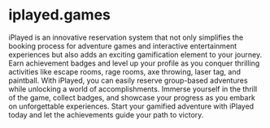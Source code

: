 # iplayed.games
iPlayed is an innovative reservation system that not only simplifies the booking process for adventure games and interactive entertainment experiences but also adds an exciting gamification element to your journey. Earn achievement badges and level up your profile as you conquer thrilling activities like escape rooms, rage rooms, axe throwing, laser tag, and paintball. With iPlayed, you can easily reserve group-based adventures while unlocking a world of accomplishments. Immerse yourself in the thrill of the game, collect badges, and showcase your progress as you embark on unforgettable experiences. Start your gamified adventure with iPlayed today and let the achievements guide your path to victory.

